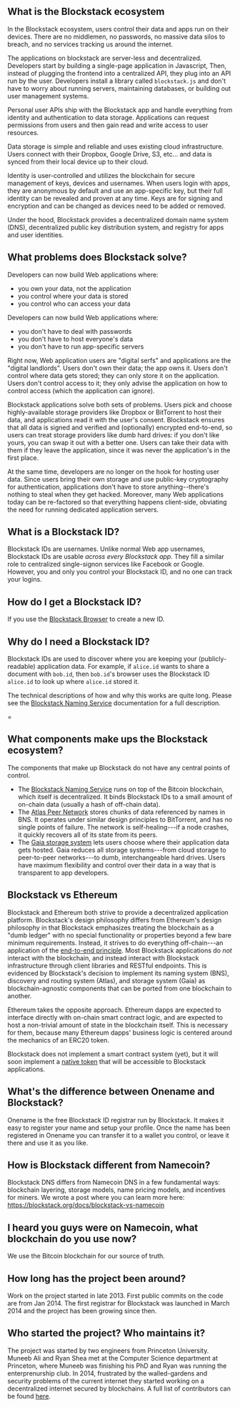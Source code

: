 ## What is the Blockstack ecosystem

In the Blockstack ecosystem, users control their data and apps run on their devices. There
are no middlemen, no passwords, no massive data silos to breach, and no services
tracking us around the internet.

The applications on blockstack are server-less and decentralized. Developers
start by building a single-page application in Javascript, Then, instead of
plugging the frontend into a centralized API, they plug into an API run by the
user. Developers install a library called `blockstack.js` and don't have to
worry about running servers, maintaining databases, or building out user
management systems.

Personal user APIs ship with the Blockstack app and handle everything from
identity and authentication to data storage. Applications can request
permissions from users and then gain read and write access to user resources.

Data storage is simple and reliable and uses existing cloud infrastructure.
Users connect with their Dropbox, Google Drive, S3, etc... and data is synced
from their local device up to their cloud.

Identity is user-controlled and utilizes the blockchain for secure management of
keys, devices and usernames. When users login with apps, they are anonymous by
default and use an app-specific key, but their full identity can be revealed and
proven at any time. Keys are for signing and encryption and can be changed as
devices need to be added or removed.

Under the hood, Blockstack provides a decentralized domain name system (DNS),
decentralized public key distribution system, and registry for apps and user
identities.

## What problems does Blockstack solve?

Developers can now build Web applications where:

- you own your data, not the application
- you control where your data is stored
- you control who can access your data

Developers can now build Web applications where:

- you don't have to deal with passwords
- you don't have to host everyone's data
- you don't have to run app-specific servers

Right now, Web application users are "digital serfs" and applications are the "digital landlords". Users don't own their data; the app owns it. Users don't control where data gets stored; they can only store it on the application. Users don't control access to it; they only advise the application on how to control access (which the application can ignore).

Blockstack applications solve both sets of problems. Users pick and choose highly-available storage providers like Dropbox or BitTorrent to host their data, and applications read it with the user's consent. Blockstack ensures that all data is signed and verified and (optionally) encrypted end-to-end, so users can treat storage providers like dumb hard drives: if you don't like yours, you can swap it out with a better one. Users can take their data with them if they leave the application, since it was never the application's in the first place.

At the same time, developers are no longer on the hook for hosting user data. Since users bring their own storage and use public-key cryptography for authentication, applications don't have to store anything--there's nothing to steal when they get hacked. Moreover, many Web applications today can be re-factored so that everything happens client-side, obviating the need for running dedicated application servers.


## What is a Blockstack ID?

Blockstack IDs are usernames.  Unlike normal Web app usernames, Blockstack IDs
are usable *across every Blockstack app.*  They fill a similar role to
centralized single-signon services like Facebook or Google.  However, you and
only you control your Blockstack ID, and no one can track your logins.

## How do I get a Blockstack ID?

If you use the [Blockstack Browser](browser/browser-introduction.md) to create a
new ID.

## Why do I need a Blockstack ID?

Blockstack IDs are used to discover where you are keeping your
(publicly-readable) application data.  For example, if `alice.id` wants to share
a document with `bob.id`, then `bob.id`'s browser uses the Blockstack ID
`alice.id` to look up where `alice.id` stored it.

The technical descriptions of how and why this works are quite long.
Please see the [Blockstack Naming Service](core/naming/introduction.md)
documentation for a full description.

=

## What components make ups the Blockstack ecosystem?

The components that make up Blockstack do not have any central points of
control.

* The [Blockstack Naming Service](blockstack_naming_service.md) runs on top of
  the Bitcoin blockchain, which itself is decentralized.  It binds Blockstack
IDs to a small amount of on-chain data (usually a hash of off-chain data).
* The [Atlas Peer Network](atlas_network.md) stores chunks of data referenced by
names in BNS.  It operates under similar design principles to BitTorrent, and
has no single points of failure.  The network is self-healing---if a node
crashes, it quickly recovers all of its state from its peers.
* The [Gaia storage system](https://github.com/blockstack/gaia) lets users
  choose where their application data gets hosted.  Gaia reduces all storage
systems---from cloud storage to peer-to-peer networks---to dumb, interchangeable
hard drives.  Users have maximum flexibility and control over their data in a
way that is transparent to app developers.


## Blockstack vs Ethereum

Blockstack and Ethereum both strive to provide a decentralized application
platform.  Blockstack's design philosophy differs from Ethereum's design
philosophy in that Blockstack emphasizes treating the blockchain as a "dumb
ledger" with no special functionality or properties beyond a few bare minimum
requirements.  Instead, it strives to do everything off-chain---an application of the [end-to-end principle](https://en.wikipedia.org/wiki/End-to-end_principle).
Most Blockstack applications do *not*
interact with the blockchain, and instead interact with Blockstack
infrastructure through client libraries and RESTful endpoints.
This is evidenced by Blockstack's decision to implement its naming system (BNS), discovery and routing system
(Atlas), and storage system (Gaia) as blockchain-agnostic components that can be
ported from one blockchain to another.

Ethereum takes the opposite approach.  Ethereum dapps are expected to interface
directly with on-chain smart contract logic, and are expected to host a
non-trivial amount of state in the blockchain itself.  This is necessary for
them, because many Ethereum dapps' business logic is centered around the
mechanics of an ERC20 token.

Blockstack does not implement a smart contract system (yet), but it will soon
implement a [native token](https://blockstack.com/distribution.pdf) that will be
accessible to Blockstack applications.


## What's the difference between Onename and Blockstack?

Onename is the free Blockstack ID registrar run by Blockstack. It makes it easy to register your name and setup your profile. Once the name has been registered in Onename you can transfer it to a wallet you control, or leave it there and use it as you like.

## How is Blockstack different from Namecoin?

Blockstack DNS differs from Namecoin DNS in a few fundamental ways: blockchain layering, storage models, name pricing models, and incentives for miners. We wrote a post where you can learn more here: https://blockstack.org/docs/blockstack-vs-namecoin

## I heard you guys were on Namecoin, what blockchain do you use now?

We use the Bitcoin blockchain for our source of truth.

## How long has the project been around?

Work on the project started in late 2013. First public commits on the code are
from Jan 2014. The first registrar for Blockstack was launched in March 2014 and
the project has been growing since then.

## Who started the project? Who maintains it?

The project was started by two engineers from Princeton University. Muneeb Ali
and Ryan Shea met at the Computer Science department at Princeton, where Muneeb
was finishing his PhD and Ryan was running the enterprenurship club. In 2014,
frustrated by the walled-gardens and security problems of the current internet
they started working on a decentralized internet secured by blockchains. A full
list of contributors can be found
[here](https://github.com/blockstack/blockstack-core/graphs/contributors).
